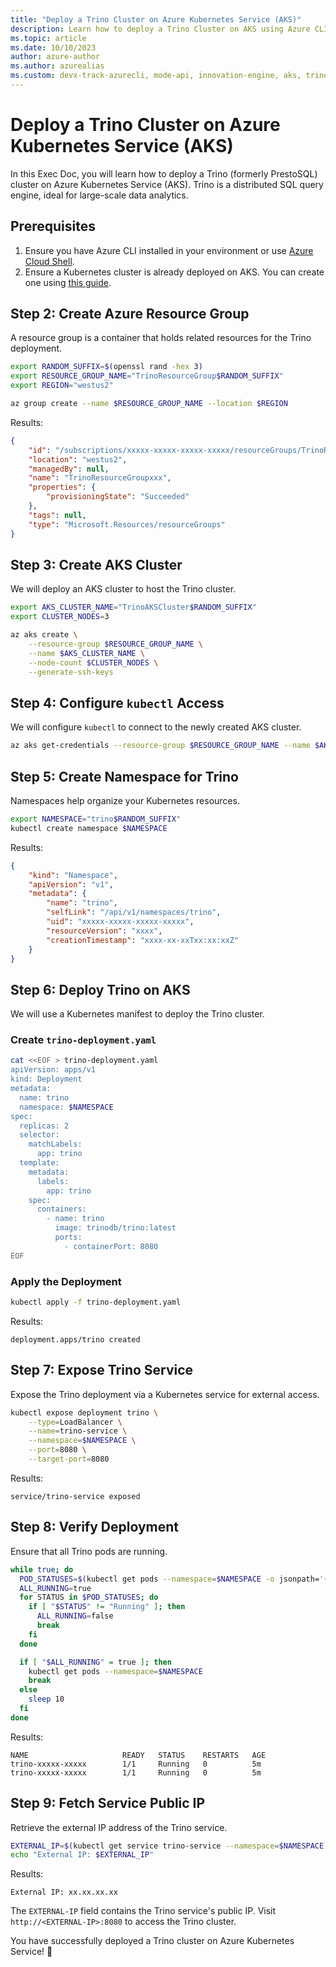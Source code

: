 ```yaml
---
title: "Deploy a Trino Cluster on Azure Kubernetes Service (AKS)"
description: Learn how to deploy a Trino Cluster on AKS using Azure CLI for scalable and distributed SQL query processing.
ms.topic: article
ms.date: 10/10/2023
author: azure-author
ms.author: azurealias
ms.custom: devx-track-azurecli, mode-api, innovation-engine, aks, trino, distributed-sql, data-analytics
---
```


# Deploy a Trino Cluster on Azure Kubernetes Service (AKS)

In this Exec Doc, you will learn how to deploy a Trino (formerly PrestoSQL) cluster on Azure Kubernetes Service (AKS). Trino is a distributed SQL query engine, ideal for large-scale data analytics.

## Prerequisites

1. Ensure you have Azure CLI installed in your environment or use [Azure Cloud Shell](https://shell.azure.com/).  
2. Ensure a Kubernetes cluster is already deployed on AKS. You can create one using [this guide](https://learn.microsoft.com/azure/aks/).


## Step 2: Create Azure Resource Group

A resource group is a container that holds related resources for the Trino deployment.

```bash
export RANDOM_SUFFIX=$(openssl rand -hex 3)
export RESOURCE_GROUP_NAME="TrinoResourceGroup$RANDOM_SUFFIX"
export REGION="westus2"

az group create --name $RESOURCE_GROUP_NAME --location $REGION
```

Results:

<!-- expected_similarity=0.3 -->

```json
{
    "id": "/subscriptions/xxxxx-xxxxx-xxxxx-xxxxx/resourceGroups/TrinoResourceGroupxxx",
    "location": "westus2",
    "managedBy": null,
    "name": "TrinoResourceGroupxxx",
    "properties": {
        "provisioningState": "Succeeded"
    },
    "tags": null,
    "type": "Microsoft.Resources/resourceGroups"
}
```

## Step 3: Create AKS Cluster

We will deploy an AKS cluster to host the Trino cluster.

```bash
export AKS_CLUSTER_NAME="TrinoAKSCluster$RANDOM_SUFFIX"
export CLUSTER_NODES=3

az aks create \
    --resource-group $RESOURCE_GROUP_NAME \
    --name $AKS_CLUSTER_NAME \
    --node-count $CLUSTER_NODES \
    --generate-ssh-keys
```

## Step 4: Configure `kubectl` Access

We will configure `kubectl` to connect to the newly created AKS cluster.

```bash
az aks get-credentials --resource-group $RESOURCE_GROUP_NAME --name $AKS_CLUSTER_NAME
```

## Step 5: Create Namespace for Trino

Namespaces help organize your Kubernetes resources.

```bash
export NAMESPACE="trino$RANDOM_SUFFIX"
kubectl create namespace $NAMESPACE
```

Results:

<!-- expected_similarity=0.3 -->

```json
{
    "kind": "Namespace",
    "apiVersion": "v1",
    "metadata": {
        "name": "trino",
        "selfLink": "/api/v1/namespaces/trino",
        "uid": "xxxxx-xxxxx-xxxxx-xxxxx",
        "resourceVersion": "xxxx",
        "creationTimestamp": "xxxx-xx-xxTxx:xx:xxZ"
    }
}
```

## Step 6: Deploy Trino on AKS

We will use a Kubernetes manifest to deploy the Trino cluster.

### Create `trino-deployment.yaml`

```bash
cat <<EOF > trino-deployment.yaml
apiVersion: apps/v1
kind: Deployment
metadata:
  name: trino
  namespace: $NAMESPACE
spec:
  replicas: 2
  selector:
    matchLabels:
      app: trino
  template:
    metadata:
      labels:
        app: trino
    spec:
      containers:
        - name: trino
          image: trinodb/trino:latest
          ports:
            - containerPort: 8080
EOF
```

### Apply the Deployment

```bash
kubectl apply -f trino-deployment.yaml
```

Results:

<!-- expected_similarity=0.3 -->

```text
deployment.apps/trino created
```

## Step 7: Expose Trino Service

Expose the Trino deployment via a Kubernetes service for external access.

```bash
kubectl expose deployment trino \
    --type=LoadBalancer \
    --name=trino-service \
    --namespace=$NAMESPACE \
    --port=8080 \
    --target-port=8080
```

Results:

<!-- expected_similarity=0.3 -->

```output
service/trino-service exposed
```


## Step 8: Verify Deployment

Ensure that all Trino pods are running.

```bash
while true; do
  POD_STATUSES=$(kubectl get pods --namespace=$NAMESPACE -o jsonpath='{.items[*].status.phase}')
  ALL_RUNNING=true
  for STATUS in $POD_STATUSES; do
    if [ "$STATUS" != "Running" ]; then
      ALL_RUNNING=false
      break
    fi
  done

  if [ "$ALL_RUNNING" = true ]; then
    kubectl get pods --namespace=$NAMESPACE
    break
  else
    sleep 10
  fi
done
```

Results:

<!-- expected_similarity=0.3 -->

```text
NAME                     READY   STATUS    RESTARTS   AGE
trino-xxxxx-xxxxx        1/1     Running   0          5m
trino-xxxxx-xxxxx        1/1     Running   0          5m
```

## Step 9: Fetch Service Public IP

Retrieve the external IP address of the Trino service.

```bash
EXTERNAL_IP=$(kubectl get service trino-service --namespace=$NAMESPACE -o jsonpath='{.status.loadBalancer.ingress[0].ip}')
echo "External IP: $EXTERNAL_IP"
```

Results:

<!-- expected_similarity=0.3 -->

```text
External IP: xx.xx.xx.xx
```

The `EXTERNAL-IP` field contains the Trino service's public IP. Visit `http://<EXTERNAL-IP>:8080` to access the Trino cluster.


You have successfully deployed a Trino cluster on Azure Kubernetes Service! 🎉